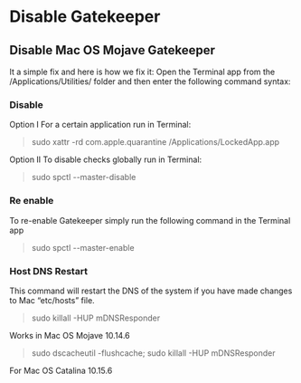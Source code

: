 # Disable Gatekeeper

## Disable Mac OS Mojave Gatekeeper

It a simple fix and here is how we fix it: Open the Terminal app from the /Applications/Utilities/ folder and then enter the following command syntax:

### Disable

Option I For a certain application run in Terminal:

> sudo xattr -rd com.apple.quarantine /Applications/LockedApp.app

Option II To disable checks globally run in Terminal:

> sudo spctl --master-disable

### Re enable

To re-enable Gatekeeper simply run the following command in the Terminal app

> sudo spctl --master-enable

### Host DNS Restart

This command will restart the DNS of the system if you have made changes to Mac “etc/hosts” file.

> sudo killall -HUP mDNSResponder

Works in Mac OS Mojave 10.14.6


> sudo dscacheutil -flushcache; sudo killall -HUP mDNSResponder

For Mac OS Catalina 10.15.6
